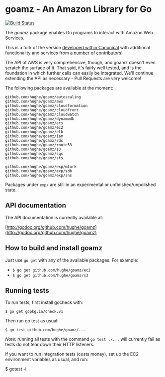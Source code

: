 # goamz - An Amazon Library for Go

[![Build Status](http://travis-ci.org/goamz/goamz.png?branch=master)](https://travis-ci.org/goamz/goamz)

The _goamz_ package enables Go programs to interact with Amazon Web Services.

This is a fork of the version [developed within Canonical](https://wiki.ubuntu.com/goamz) with additional functionality and services from [a number of contributors](https://github.com/hughe/goamz/contributors)!

The API of AWS is very comprehensive, though, and goamz doesn't even scratch the surface of it. That said, it's fairly well tested, and is the foundation in which further calls can easily be integrated. We'll continue extending the API as necessary - Pull Requests are _very_ welcome!

The following packages are available at the moment:

```
github.com/hughe/goamz/autoscaling
github.com/hughe/goamz/aws
github.com/hughe/goamz/cloudformation
github.com/hughe/goamz/cloudfront
github.com/hughe/goamz/cloudwatch
github.com/hughe/goamz/dynamodb
github.com/hughe/goamz/ecs
github.com/hughe/goamz/ec2
github.com/hughe/goamz/elb
github.com/hughe/goamz/iam
github.com/hughe/goamz/rds
github.com/hughe/goamz/route53
github.com/hughe/goamz/s3
github.com/hughe/goamz/sqs
github.com/hughe/goamz/sts

github.com/hughe/goamz/exp/mturk
github.com/hughe/goamz/exp/sdb
github.com/hughe/goamz/exp/sns
```

Packages under `exp/` are still in an experimental or unfinished/unpolished state.

## API documentation

The API documentation is currently available at:

[http://godoc.org/github.com/hughe/goamz](http://godoc.org/github.com/hughe/goamz)

## How to build and install goamz

Just use `go get` with any of the available packages. For example:

* `$ go get github.com/hughe/goamz/ec2`
* `$ go get github.com/hughe/goamz/s3`

## Running tests

To run tests, first install gocheck with:

`$ go get gopkg.in/check.v1`

Then run go test as usual:

`$ go test github.com/hughe/goamz/...`

_Note:_ running all tests with the command `go test ./...` will currently fail as tests do not tear down their HTTP listeners.

If you want to run integration tests (costs money), set up the EC2 environment variables as usual, and run:

$ gotest -i
